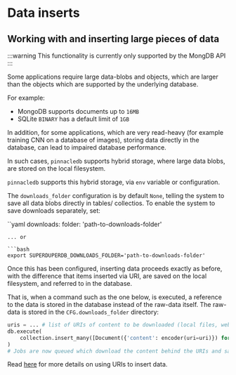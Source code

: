 # Data inserts

## Working with and inserting large pieces of data

:::warning
This functionality is currently only supported by the MongDB API
:::

Some applications require large data-blobs and objects, which are larger than the objects which are supported by the underlying database.

For example:

- MongoDB supports documents up to `16MB`
- SQLite `BINARY` has a default limit of `1GB`

In addition, for some applications, which are very read-heavy (for example training CNN on a database of images), storing data directly in the database, can lead to impaired database performance.

In such cases, `pinnacledb` supports hybrid storage, where large data blobs, are stored on the local filesystem.

`pinnacledb` supports this hybrid storage, via `env` variable or configuration.

The `downloads_folder` configuration is by default `None`, telling the system to save all data blobs directly 
in tables/ collectios. To enable the system to save downloads separately, set:

``yaml
downloads:
    folder: 'path-to-downloads-folder'
```
... or

```bash
export SUPERDUPERDB_DOWNLOADS_FOLDER='path-to-downloads-folder'
```

Once this has been configured, inserting data proceeds exactly as before, with the difference 
that items inserted via URI, are saved on the local filesystem, and referred to in the database.

That is, when a command such as the one below, is executed, a reference to the data is stored in the database
instead of the raw-data itself. The raw-data is stored in the `CFG.downloads_folder` directory:

```python
uris = ... # list of URIs of content to be downloaded (local files, web URLs, s3 URIs)
db.execute(
    collection.insert_many([Document({'content': encoder(uri=uri)}) for uri in uris])
)
# Jobs are now queued which download the content behind the URIs and save it in `CFG.downloads_folder`
```

Read [here](./referring_to_data_from_diverse_sources.md) for more details on using URIs to insert data.